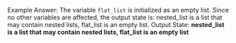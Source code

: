 Example Answer:
The variable `flat_list` is initialized as an empty list. Since no other variables are affected, the output state is: nested_list is a list that may contain nested lists, flat_list is an empty list.
Output State: **nested_list is a list that may contain nested lists, flat_list is an empty list**